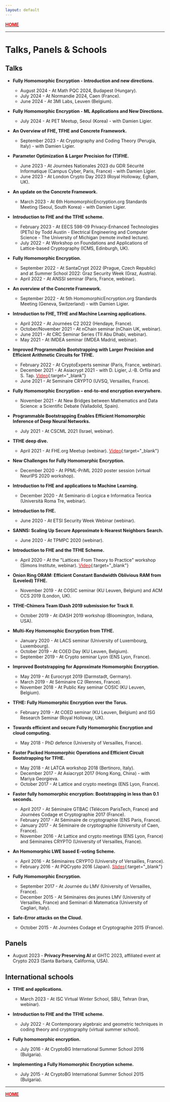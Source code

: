 ```yaml
---
layout: default
---
```


[<span style="color:#f00909">**HOME**</span>](./)

* * *

# Talks, Panels & Schools


## [](#header-2)Talks

*   **Fully Homomorphic Encryption - Introduction and new directions.**
	* August 2024 - At Math PQC 2024, Budapest (Hungary).
 	* July 2024 - At Normandie 2024, Caen (France).
  	* June 2024 - At 3MI Labs, Leuven (Belgium).

*   **Fully Homomorphic Encryption - ML Applications and New Directions.**
	* July 2024 - At PET Meetup, Seoul (Korea) - with Damien Ligier.

*   **An Overview of FHE, TFHE and Concrete Framework.**
	*	September 2023 - At Cryptography and Coding Theory (Perugia, Italy) - with Damien Ligier.	   	

*   **Parameter Optimization & Larger Precision for (T)FHE.** 
	*	June 2023 - At Journées Nationales 2023 du GDR Sécurité Informatique (Campus Cyber, Paris, France) - with Damien Ligier.
	*	June 2023 - At London Crypto Day 2023 (Royal Holloway, Egham, UK).

*   **An update on the Concrete Framework.** 
	*	March 2023 - At 6th HomomorphicEncryption.org Standards Meeting (Seoul, South Korea) - with Damien Ligier.

*   **Introduction to FHE and the TFHE scheme.**
	*	February 2023 - At EECS 598-09 Privacy-Enhanced Technologies (PETs) by Todd Austin - Electrical Engineering and Computer Science - The University of Michigan (remote invited lecture).
	*	July 2022 - At Workshop on Foundations and Applications of Lattice-based Cryptography (ICMS, Edinburgh, UK).

*   **Fully Homomorphic Encryption.**
	*	September 2022 - At SantaCrypt 2022 (Prague, Czech Republic) and at Summer School 2022: Graz Security Week (Graz, Austria).
	*	April 2022 - At ANSSI seminar (Paris, France, webinar).

*   **An overview of the Concrete Framework.** 
	*	September 2022 - At 5th HomomorphicEncryption.org Standards Meeting (Geneva, Switzerland) - with Damien Ligier.

*   **Introduction to FHE, TFHE and Machine Learning applications.**
	*	April 2022 - At Journées C2 2022 (Hendaye, France).
	*	October/November 2021 - At nChain seminar (nChain UK, webinar).
	*	June 2021 - At CRC Seminar Series (TII Abu Dhabi, webinar).
	*	May 2021 - At IMDEA seminar (IMDEA Madrid, webinar).

*   **Improved Programmable Bootstrapping with Larger Precision and Efficient Arithmetic Circuits for TFHE.**
	*	February 2022 - At CryptoExperts seminar (Paris, France, webinar).
	*	December 2021 - At Asiacrypt 2021 - with D. Ligier, J.-B. Orfila and S. Tap. [<span style="color:#f00909">Video</span>](https://www.youtube.com/watch?v=tDqkJ0qomi0){:target="_blank"}
	*	June 2021 - At Seminaire CRYPTO (UVSQ, Versailles, France).

*   **Fully Homomorphic Encryption – end-to-end encryption everywhere.**
	* 	November 2021 - At New Bridges between Mathematics and Data Science: a Scientific Debate (Valladolid, Spain).

*   **Programmable Bootstrapping Enables Efficient Homomorphic Inference of Deep Neural Networks.**
	* 	July 2021 - At CSCML 2021 (Israel, webinar).	

*   **TFHE deep dive.**
	*	April 2021 - At FHE.org Meetup (webinar). [<span style="color:#f00909">Video</span>](https://www.youtube.com/watch?v=npoHSR6-oRw){:target="_blank"}

*   **New Challenges for Fully Homomorphic Encryption.** 
	*	December 2020 - At PPML-PriML 2020 poster session (virtual NeurIPS 2020 workshop).

*   **Introduction to FHE and applications to Machine Learning.**
	*	December 2020 - At Seminario di Logica e Informatica Teorica (Università Roma Tre, webinar).

*   **Introduction to FHE.**
	* 	June 2020 - At ETSI Security Week Webinar (webinar).

*   **SANNS: Scaling Up Secure Approximate k-Nearest Neighbors Search.**
	* 	June 2020 - At TPMPC 2020 (webinar).

*   **Introduction to FHE and the TFHE Scheme.**
	* 	April 2020 - At the "Lattices: From Theory to Practice" workshop (Simons Institute, webinar). [<span style="color:#f00909">Video</span>](https://www.youtube.com/watch?v=28XlccZgiUM){:target="_blank"}

*   **Onion Ring ORAM: Efficient Constant Bandwidth Oblivious RAM from (Leveled) TFHE.**
	*	November 2019 - At COSIC seminar (KU Leuven, Belgium) and ACM CCS 2019 (London, UK).

*   **TFHE-Chimera Team IDash 2019 submission for Track II.**
	*	October 2019 - At iDASH 2019 workshop (Bloomington, Indiana, USA).

*   **Multi-Key Homomophic Encryption from TFHE.**
	*	January 2020 - At LACS seminar (University of Luxembourg, Luxembourg).
	*	October 2019 - At COED Day (KU Leuven, Belgium). 
	*	September 2019 - At Crypto seminar Lyon (ENS Lyon, France).

*   **Improved Bootstrapping for Approximate Homomorphic Encryption.** 
	*	May 2019 - At Eurocrypt 2019 (Darmstadt, Germany).
	*	March 2019 - At Séminaire C2 (Rennes, France). 
	*	November 2018 - At Public Key seminar COSIC (KU Leuven, Belgium).
	
*   **TFHE: Fully Homomorphic Encryption over the Torus.** 
	*	February 2019 - At COED seminar (KU Leuven, Belgium) and ISG Research Seminar (Royal Holloway, UK).

*   **Towards efficient and secure Fully Homomorphic Encryption and cloud computing.** 
	*	May 2018 - PhD defence (University of Versailles, France).

*   **Faster Packed Homomorphic Operations and Efficient Circuit Bootstrapping for TFHE.**
	*	May 2018 - At LATCA workshop 2018 (Bertinoro, Italy).
	*	December 2017 - At Asiacrypt 2017 (Hong Kong, China) - with Mariya Georgieva.
	*	October 2017 - At Lattice and crypto meetings (ENS Lyon, France).

*   **Faster fully homomorphic encryption: Bootstrapping in less than 0.1 seconds.** 
	*	April 2017 - At Séminaire GTBAC (Télécom ParisTech, France) and Journées Codage et Cryptographie 2017 (France).
	*	February 2017 - At Séminaire de cryptographie (ENS Paris, France).
	*	January 2017 - At Séminaire de cryptographie (University of Caen, France).
	*	November 2016 - At Lattice and crypto meetings (ENS Lyon, France) and Séminaires CRYPTO (University of Versailles, France).

*   **An Homomorphic LWE based E-voting Scheme.** 
	*	April 2016 - At Séminaires CRYPTO (University of Versailles, France).
	*	February 2016 - At PQCrypto 2016 (Japan). [<span style="color:#f00909">Slides</span>](https://pqcrypto2016.jp/data/Chillotti-Gama_Georgieva_Izabachene-An_Homomorphic_LWE-based_E-voting_Scheme-less-pauses.pdf){:target="_blank"} 

*   **Fully Homomorphic Encryption.** 
	*	September 2017 - At Journée du LMV (University of Versailles, France).
	*	December 2015 - At Séminaires des jeunes LMV (University of Versailles, France) and Seminari di Matematica (University of Cagliari, Italy).

*   **Safe-Error attacks on the Cloud.** 
	*	October 2015 - At Journées Codage et Cryptographie 2015 (France).




## [](#header-2)Panels

*	August 2023 - **Privacy Preserving AI** at GHTC 2023, affiliated event at Crypto 2023 (Santa Barbara, California, USA).



## [](#header-2)International schools

*   **TFHE and applications.**
	*   March 2023 - At ISC Virtual Winter School, SBU, Tehran (Iran, webinar).
   
*   **Introduction to FHE and the TFHE scheme.**
	*   July 2022 - At Contemporary algebraic and geometric techniques in coding theory and cryptography (virtual summer school).

*   **Fully homomorphic encryption.** 
	*   July 2016 - At CryptoBG International Summer School 2016 (Bulgaria).

*   **Implementing a Fully Homomorphic Encryption scheme.** 
	*   July 2015 - At CryptoBG International Summer School 2015 (Bulgaria).


* * *

[<span style="color:#f00909">**HOME**</span>](./)

